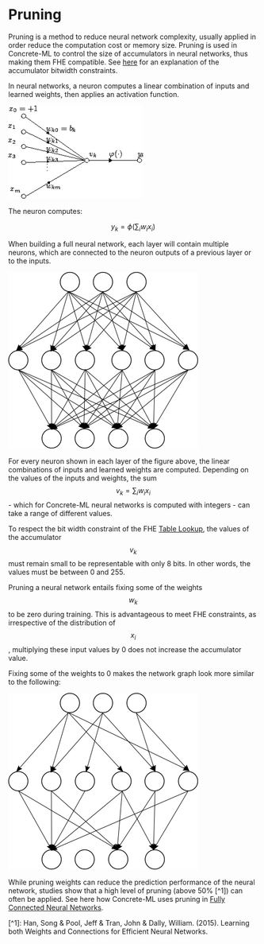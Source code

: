 # Pruning

Pruning is a method to reduce neural network complexity, usually applied in order reduce the computation cost or memory size. Pruning is used in Concrete-ML to control the size of accumulators in neural networks, thus making them FHE compatible. See [here](../getting-started/concrete_numpy.md#limitations-for-fhe-friendly-neural-networks) for an explanation of the accumulator bitwidth constraints.

In neural networks, a neuron computes a linear combination of inputs and learned weights, then applies an activation function.

![Artificial Neuron (from: wikipedia)](../figures/Artificial_neuron.png)

The neuron computes:

$$y_k = \phi\left(\sum_i w_ix_i\right)$$

When building a full neural network, each layer will contain multiple neurons, which are connected to the neuron outputs of a previous layer or to the inputs.

![Fully Connected Neural Network](../figures/network.png)

For every neuron shown in each layer of the figure above, the linear combinations of inputs and learned weights are computed. Depending on the values of the inputs and weights, the sum $$v_k = \sum_i w_ix_i$$ - which for Concrete-ML neural networks is computed with integers - can take a range of different values.

To respect the bit width constraint of the FHE [Table Lookup](https://docs.zama.ai/concrete-numpy/tutorials/table_lookup), the values of the accumulator $$v_k$$ must remain small to be representable with only 8 bits. In other words, the values must be between 0 and 255.

Pruning a neural network entails fixing some of the weights $$w_k$$ to be zero during training. This is advantageous to meet FHE constraints, as irrespective of the distribution of $$x_i$$, multiplying these input values by 0 does not increase the accumulator value.

Fixing some of the weights to 0 makes the network graph look more similar to the following:

![Pruned Fully Connected Neural Network](../figures/prunednet.png)

While pruning weights can reduce the prediction performance of the neural network, studies show that a high level of pruning (above 50% \[^1\]) can often be applied. See here how Concrete-ML uses pruning in [Fully Connected Neural Networks](../_apidoc/concrete.ml.sklearn.html#concrete.ml.sklearn.qnn.NeuralNetClassifier).

\[^1\]: Han, Song & Pool, Jeff & Tran, John & Dally, William. (2015). Learning both Weights and Connections for Efficient Neural Networks.
